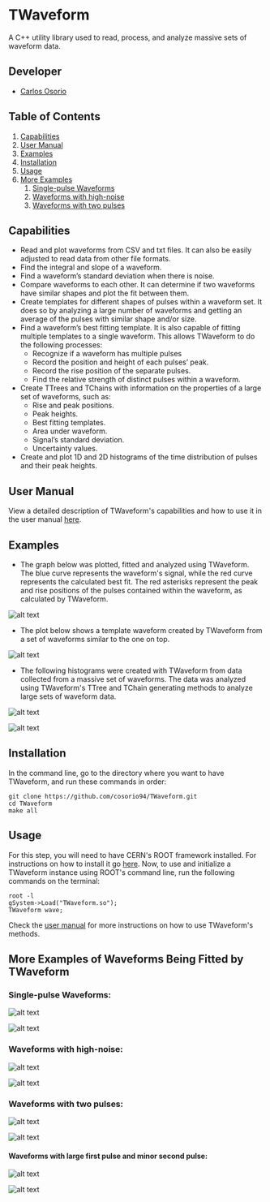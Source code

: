 # TWaveform
A C++ utility library used to read, process, and analyze massive sets of waveform data.

## Developer
- [Carlos Osorio](https://github.com/cosorio94)

## Table of Contents
1. [Capabilities](#capabilities)
1. [User Manual](#user-manual)
1. [Examples](#examples)
1. [Installation](#installation)
1. [Usage](#usage)
1. [More Examples](#more-examples-of-waveforms-being-fitted-by-twaveform)
    1. [Single-pulse Waveforms](#single-pulse-waveforms)
    1. [Waveforms with high-noise](#waveforms-with-high-noise)
    1. [Waveforms with two pulses](#waveforms-with-two-pulses)

## Capabilities
-  Read and plot waveforms from CSV and txt files. It can also be easily adjusted to read data from other file formats.
-  Find the integral and slope of a waveform. 
-  Find a waveform’s standard deviation when there is noise.
-  Compare waveforms to each other. It can determine if two waveforms have similar shapes and plot the fit between them.
-  Create templates for different shapes of pulses within a waveform set. It does so by analyzing a large number of waveforms and getting an average of the pulses with similar shape and/or size.
-  Find a waveform’s best fitting template. It is also capable of fitting multiple templates to a single waveform.  This allows TWaveform to do the following processes:
    - Recognize if a waveform has multiple pulses
    - Record the position and height of each pulses’ peak.
    - Record the rise position of the separate pulses.
    - Find the relative strength of distinct pulses within a waveform.
-  Create TTrees and TChains with information on the properties of a large set of waveforms, such as:
    - Rise and peak positions.
    - Peak heights.
    - Best fitting templates.
    - Area under waveform.
    - Signal’s standard deviation.
    - Uncertainty values.
-  Create and plot 1D and 2D histograms of the time distribution of pulses and their peak heights.

## User Manual
View a detailed description of TWaveform's capabilities and how to use it in the user manual [here](https://github.com/cosorio94/TWaveform/blob/master/UserManual.pdf).

## Examples
- The graph below was plotted, fitted and analyzed using TWaveform. The blue curve represents the waveform's signal, while the red curve represents the calculated best fit. The red asterisks represent the peak and rise positions of the pulses contained within the waveform, as calculated by TWaveform.

![alt text](https://github.com/cosorio94/TWaveform/blob/master/Plots/Screen%20Shot%202017-08-21%20at%205.32.41%20PM.png "Waveform data fitted with TWaveform")

- The plot below shows a template waveform created by TWaveform from a set of waveforms similar to the one on top.

![alt text](https://github.com/cosorio94/TWaveform/blob/master/Plots/Screen%20Shot%202017-08-21%20at%205.39.51%20PM.png "Template waveform created with TWaveform")

- The following histograms were created with TWaveform from data collected from a massive set of waveforms. The data was analyzed using TWaveform's TTree and TChain generating methods to analyze large sets of waveform data.

![alt text](https://github.com/cosorio94/TWaveform/blob/master/Plots/Screen%20Shot%202017-08-21%20at%205.40.12%20PM.png "after-pulse height distribution of set of waveforms")

![alt text](https://github.com/cosorio94/TWaveform/blob/master/Plots/Screen%20Shot%202017-08-21%20at%205.41.02%20PM.png "first-pulse height and chi-squared distribution")

## Installation
In the command line, go to the directory where you want to have TWaveform, and run these commands in order:
```
git clone https://github.com/cosorio94/TWaveform.git
cd TWaveform
make all
```

## Usage
For this step, you will need to have CERN's ROOT framework installed. For instructions on how to install it go [here](https://root.cern.ch/root/htmldoc/guides/users-guide/ROOTUsersGuide.html).
Now, to use and initialize a TWaveform instance using ROOT's command line, run the following commands on the terminal:
```
root -l
gSystem->Load("TWaveform.so");
TWaveform wave;
```
Check the [user manual](https://github.com/cosorio94/TWaveform/blob/master/UserManual.pdf) for more instructions on how to use TWaveform's methods.

## More Examples of Waveforms Being Fitted by TWaveform

### Single-pulse Waveforms:
![alt text](https://github.com/cosorio94/TWaveform/blob/master/Plots/Screen%20Shot%202017-08-21%20at%206.37.28%20PM.png "Waveform with single pulse being fitted by TWaveform")

![alt text](https://github.com/cosorio94/TWaveform/blob/master/Plots/Screen%20Shot%202017-08-21%20at%206.37.52%20PM.png "Waveform with single pulse being fitted by TWaveform")

### Waveforms with high-noise:
![alt text](https://github.com/cosorio94/TWaveform/blob/master/Plots/Screen%20Shot%202017-08-21%20at%205.24.16%20PM.png "Waveform with noise being fitted by TWaveform")

![alt text](https://github.com/cosorio94/TWaveform/blob/master/Plots/Screen%20Shot%202017-08-21%20at%205.30.09%20PM.png "Waveform with noise being fitted by TWaveform")

### Waveforms with two pulses:
![alt text](https://github.com/cosorio94/TWaveform/blob/master/Plots/Screen%20Shot%202017-08-21%20at%205.31.15%20PM.png "Waveform with two pulses")

![alt text](https://github.com/cosorio94/TWaveform/blob/master/Plots/Screen%20Shot%202017-08-21%20at%205.31.38%20PM.png "Waveform with two pulses and high noise")

#### Waveforms with large first pulse and minor second pulse:
![alt text](https://github.com/cosorio94/TWaveform/blob/master/Plots/wave5439_Fit.png "Waveform with large first pulse and minor second pulse")

![alt text](https://github.com/cosorio94/TWaveform/blob/master/Plots/wave3434.png "Waveform with large first pulse and minor second pulse")
